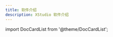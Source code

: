 ```yaml
---
title: 软件介绍
description: XStudio 软件介绍
---
```


import DocCardList from '@theme/DocCardList';

<DocCardList />